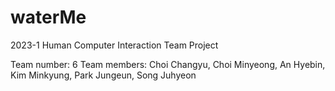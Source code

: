 # waterMe
2023-1 Human Computer Interaction Team Project

Team number: 6
Team members: Choi Changyu, Choi Minyeong, An Hyebin,
Kim Minkyung, Park Jungeun, Song Juhyeon